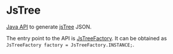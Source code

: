# JsTree

[Java API](apidocs/org.nasdanika.html.jstree/apidocs/index.html) to generate [jsTree](https://www.jstree.com/) JSON.

The entry point to the API is [JsTreeFactory](apidocs/org.nasdanika.html.jstree/apidocs/index.html?org/nasdanika/html/jstree/JsTreeFactory.html).
It can be obtained as ``JsTreeFactory factory = JsTreeFactory.INSTANCE;``.  
